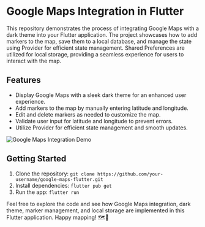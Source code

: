 # Google Maps Integration in Flutter

This repository demonstrates the process of integrating Google Maps with a dark theme into your Flutter application. The project showcases how to add markers to the map, save them to a local database, and manage the state using Provider for efficient state management. Shared Preferences are utilized for local storage, providing a seamless experience for users to interact with the map.

## Features

- Display Google Maps with a sleek dark theme for an enhanced user experience.
- Add markers to the map by manually entering latitude and longitude.
- Edit and delete markers as needed to customize the map.
- Validate user input for latitude and longitude to prevent errors.
- Utilize Provider for efficient state management and smooth updates.

![Google Maps Integration Demo](https://media.giphy.com/media/N9f6uA1nMWl3JFN5Oz/giphy.gif)

## Getting Started

1. Clone the repository: `git clone https://github.com/your-username/google-maps-flutter.git`
2. Install dependencies: `flutter pub get`
3. Run the app: `flutter run`

Feel free to explore the code and see how Google Maps integration, dark theme, marker management, and local storage are implemented in this Flutter application. Happy mapping! 🗺️🌙
